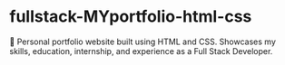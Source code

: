 # fullstack-MYportfolio-html-css
💼 Personal portfolio website built using HTML and CSS. Showcases my skills, education, internship, and experience as a Full Stack Developer.
